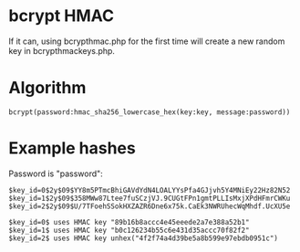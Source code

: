 # bcrypt HMAC
If it can, using bcrypthmac.php for the first time will create a new random key in bcrypthmackeys.php.

# Algorithm
```
bcrypt(password:hmac_sha256_lowercase_hex(key:key, message:password))
```

# Example hashes
Password is "password":
```
$key_id=0$2y$09$YY8m5PTmcBhiGAVdYdN4LOALYYsPfa4GJjvh5Y4MNiEy22Hz82N52
$key_id=1$2y$09$358MWw87Ltee7fuSCzjVJ.9CUGtFPn1gmtPLLIsMxjXPdHFmrCWKu
$key_id=2$2y$09$U/7TFoehSSokHXZAZR6Dne6x75k.CaEk3NWRUhecWqMhdf.UcXU5e
```

```
$key_id=0$ uses HMAC key "89b16b8accc4e45eeede2a7e388a52b1"
$key_id=1$ uses HMAC key "b0c126234b55c6e431d35accc70f82f2"
$key_id=2$ uses HMAC key unhex("4f2f74a4d39be5a8b599e97ebdb0951c")
```
